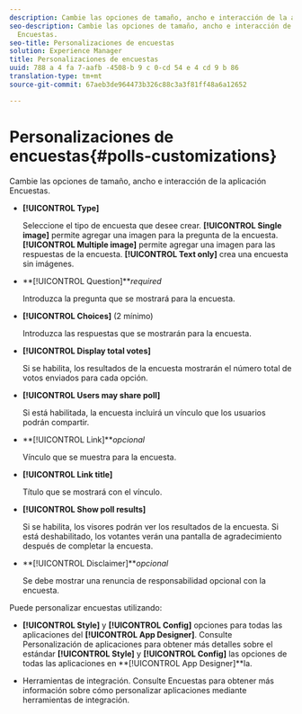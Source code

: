 ```yaml
---
description: Cambie las opciones de tamaño, ancho e interacción de la aplicación Encuestas.
seo-description: Cambie las opciones de tamaño, ancho e interacción de la aplicación
  Encuestas.
seo-title: Personalizaciones de encuestas
solution: Experience Manager
title: Personalizaciones de encuestas
uuid: 788 a 4 fa 7-aafb -4508-b 9 c 0-cd 54 e 4 cd 9 b 86
translation-type: tm+mt
source-git-commit: 67aeb3de964473b326c88c3a3f81ff48a6a12652

---
```



# Personalizaciones de encuestas{#polls-customizations}

Cambie las opciones de tamaño, ancho e interacción de la aplicación Encuestas.



* **[!UICONTROL Type]**

   Seleccione el tipo de encuesta que desee crear. **[!UICONTROL Single image]** permite agregar una imagen para la pregunta de la encuesta. **[!UICONTROL Multiple image]** permite agregar una imagen para las respuestas de la encuesta. **[!UICONTROL Text only]** crea una encuesta sin imágenes.

* **[!UICONTROL Question]***required*

   Introduzca la pregunta que se mostrará para la encuesta.

* **[!UICONTROL Choices]** (2 mínimo)

   Introduzca las respuestas que se mostrarán para la encuesta.

* **[!UICONTROL Display total votes]**

   Si se habilita, los resultados de la encuesta mostrarán el número total de votos enviados para cada opción.

* **[!UICONTROL Users may share poll]**

   Si está habilitada, la encuesta incluirá un vínculo que los usuarios podrán compartir.

* **[!UICONTROL Link]***opcional*

   Vínculo que se muestra para la encuesta.

* **[!UICONTROL Link title]**

   Título que se mostrará con el vínculo.

* **[!UICONTROL Show poll results]**

   Si se habilita, los visores podrán ver los resultados de la encuesta. Si está deshabilitado, los votantes verán una pantalla de agradecimiento después de completar la encuesta.

* **[!UICONTROL Disclaimer]***opcional*

   Se debe mostrar una renuncia de responsabilidad opcional con la encuesta.

Puede personalizar encuestas utilizando:

* **[!UICONTROL Style]** y **[!UICONTROL Config]** opciones para todas las aplicaciones del **[!UICONTROL App Designer]**. Consulte Personalización de aplicaciones para obtener más detalles sobre el estándar **[!UICONTROL Style]** y **[!UICONTROL Config]** las opciones de todas las aplicaciones en **[!UICONTROL App Designer]**la.

* Herramientas de integración. Consulte Encuestas para obtener más información sobre cómo personalizar aplicaciones mediante herramientas de integración.

